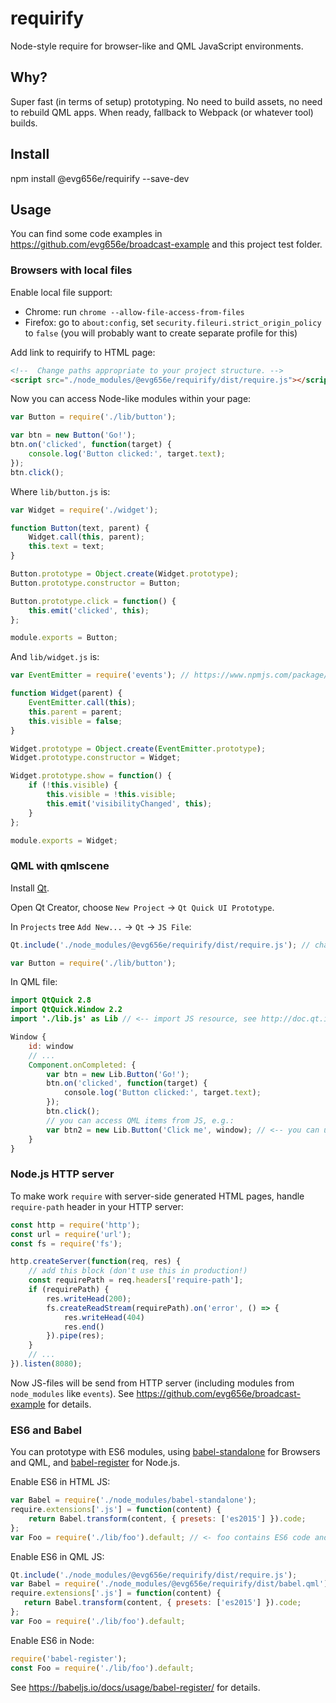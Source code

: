 # requirify

Node-style require for browser-like and QML JavaScript environments.

## Why?

Super fast (in terms of setup) prototyping. No need to build assets, no need to rebuild QML apps. When ready, fallback to Webpack (or whatever tool) builds.

## Install

npm install @evg656e/requirify --save-dev

## Usage

You can find some code examples in <https://github.com/evg656e/broadcast-example> and this project test folder.

### Browsers with local files

Enable local file support:
  * Chrome: run `chrome --allow-file-access-from-files`
  * Firefox: go to `about:config`, set `security.fileuri.strict_origin_policy` to `false` (you will probably want to create separate profile for this)

Add link to requirify to HTML page:
```html
<!--  Change paths appropriate to your project structure. -->
<script src="./node_modules/@evg656e/requirify/dist/require.js"></script>
```

Now you can access Node-like modules within your page:
```js
var Button = require('./lib/button');

var btn = new Button('Go!');
btn.on('clicked', function(target) {
    console.log('Button clicked:', target.text);
});
btn.click();
```

Where `lib/button.js` is:
```js
var Widget = require('./widget');

function Button(text, parent) {
    Widget.call(this, parent);
    this.text = text;
}

Button.prototype = Object.create(Widget.prototype);
Button.prototype.constructor = Button;

Button.prototype.click = function() {
    this.emit('clicked', this);
};

module.exports = Button;
```

And `lib/widget.js` is:
```js
var EventEmitter = require('events'); // https://www.npmjs.com/package/events 

function Widget(parent) {
    EventEmitter.call(this);
    this.parent = parent;
    this.visible = false;
}

Widget.prototype = Object.create(EventEmitter.prototype);
Widget.prototype.constructor = Widget;

Widget.prototype.show = function() {
    if (!this.visible) {
        this.visible = !this.visible;
        this.emit('visibilityChanged', this);
    }
};

module.exports = Widget;
```

### QML with qmlscene

Install [Qt](https://www.qt.io/download-open-source/).

Open Qt Creator, choose `New Project` -> `Qt Quick UI Prototype`.

In `Projects` tree `Add New...` -> `Qt` -> `JS File`:
```js
Qt.include('./node_modules/@evg656e/requirify/dist/require.js'); // change paths to appropriate for you project structure

var Button = require('./lib/button');
```

In QML file:
```qml
import QtQuick 2.8
import QtQuick.Window 2.2
import './lib.js' as Lib // <-- import JS resource, see http://doc.qt.io/qt-5/qtqml-javascript-imports.html

Window {
    id: window
    // ...
    Component.onCompleted: {
        var btn = new Lib.Button('Go!');
        btn.on('clicked', function(target) {
            console.log('Button clicked:', target.text);
        });
        btn.click();
        // you can access QML items from JS, e.g.:
        var btn2 = new Lib.Button('Click me', window); // <-- you can use QML Window properties and methods within JS code
    }
}
```

### Node.js HTTP server

To make work `require` with server-side generated HTML pages, handle `require-path` header in your HTTP server:
```js
const http = require('http');
const url = require('url');
const fs = require('fs');

http.createServer(function(req, res) {
    // add this block (don't use this in production!)
    const requirePath = req.headers['require-path'];
    if (requirePath) {
        res.writeHead(200);
        fs.createReadStream(requirePath).on('error', () => {
            res.writeHead(404)
            res.end()
        }).pipe(res);
    }
    // ...
}).listen(8080);
```

Now JS-files will be send from HTTP server (including modules from `node_modules` like `events`). See <https://github.com/evg656e/broadcast-example> for details.

### ES6 and Babel

You can prototype with ES6 modules, using [babel-standalone](https://www.npmjs.com/package/babel-standalone) for Browsers and QML, and [babel-register](https://www.npmjs.com/package/babel-register) for Node.js.

Enable ES6 in HTML JS:
```js
var Babel = require('./node_modules/babel-standalone');
require.extensions['.js'] = function(content) {
    return Babel.transform(content, { presets: ['es2015'] }).code;
};
var Foo = require('./lib/foo').default; // <- foo contains ES6 code and uses ES6 modules (import/export)
```

Enable ES6 in QML JS:
```js
Qt.include('./node_modules/@evg656e/requirify/dist/require.js');
var Babel = require('./node_modules/@evg656e/requirify/dist/babel.qml'); // <- use patched version of babel-standalone from requirify, standard version won't work because of QML JS engine bugs
require.extensions['.js'] = function(content) {
   return Babel.transform(content, { presets: ['es2015'] }).code;
};
var Foo = require('./lib/foo').default;
```

Enable ES6 in Node:
```js
require('babel-register');
const Foo = require('./lib/foo').default;
```
See <https://babeljs.io/docs/usage/babel-register/> for details.
